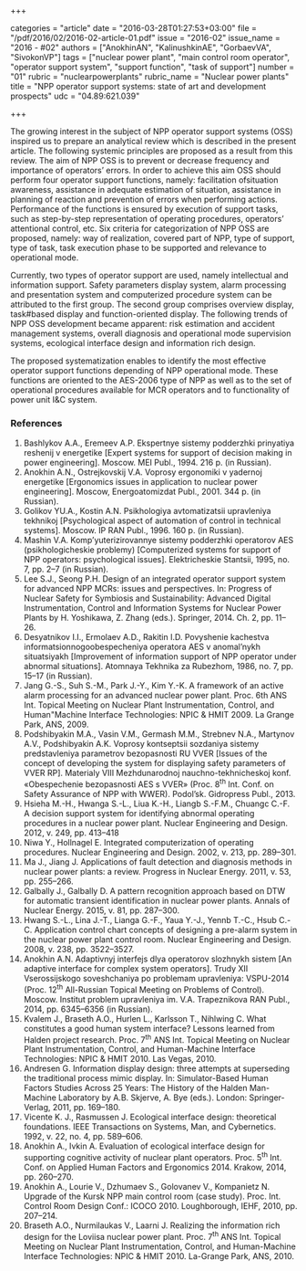 +++

categories = "article"
date = "2016-03-28T01:27:53+03:00"
file = "/pdf/2016/02/2016-02-article-01.pdf"
issue = "2016-02"
issue_name = "2016 - #02"
authors = ["AnokhinAN", "KalinushkinAE", "GorbaevVA", "SivokonVP"]
tags = ["nuclear power plant", "main control room operator", "operator support system", "support function", "task of support"]
number = "01"
rubric = "nuclearpowerplants"
rubric_name = "Nuclear power plants"
title = "NPP operator support systems: state of art and development prospects"
udc = "04.89:621.039"


+++


The growing interest in the subject of NPP operator support systems (OSS) inspired us to prepare an analytical review which is described in the present article. 
The following systemic principles are proposed as a result from this review. 
The aim of NPP OSS is to prevent or decrease frequency and importance of operators’ errors. 
In order to achieve this aim OSS should perform four operator support functions, namely: facilitation ofsituation awareness, assistance in adequate estimation of situation, assistance in planning of reaction and prevention of errors when performing actions. 
Performance of the functions is ensured by execution of support tasks, such as step-by-step representation of operating procedures, operators’ attentional control, etc. 
Six criteria for categorization of NPP OSS are proposed, namely: way of realization, covered part of NPP, type of support, type of task, task execution phase to be supported and relevance to operational mode.

Currently, two types of operator support are used, namely intellectual and information support. 
Safety parameters display system, alarm processing and presentation system and computerized procedure system can be attributed to the first group. 
The second group comprises overview display, task#based display and function-oriented display. 
The following trends of NPP OSS development became apparent: risk estimation and accident management systems, overall diagnosis and operational mode supervision systems, ecological interface design and information rich design.

The proposed systematization enables to identify the most effective operator support functions depending of NPP operational mode. 
These functions are oriented to the AES-2006 type of NPP as well as to the set of operational procedures available for MCR operators and to functionality of power unit I&C system.

### References

1. Bashlykov A.A., Eremeev A.P. Ekspertnye sistemy podderzhki prinyatiya reshenij v energetike [Expert systems for support of decision making in power engineering]. Moscow. MEI Publ., 1994. 216 p. (in Russian).
2. Anokhin A.N., Ostrejkovskij V.A. Voprosy ergonomiki v yadernoj energetike [Ergonomics issues in application to nuclear power engineering]. Moscow, Energoatomizdat Publ., 2001. 344 p. (in Russian).
3. Golikov YU.A., Kostin A.N. Psikhologiya avtomatizatsii upravleniya tekhnikoj [Psychological aspect of automation of control in technical systems]. Moscow. IP RAN Publ., 1996. 160 p. (in Russian).
4. Mashin V.A. Komp’yuterizirovannye sistemy podderzhki operatorov AES (psikhologicheskie problemy) [Computerized systems for support of NPP operators: psychological issues]. Elektricheskie Stantsii, 1995, no. 7, pp. 2–7 (in Russian).
5.  Lee S.J., Seong P.H. Design of an integrated operator support system for advanced NPP MCRs: issues and perspectives. In: Progress of Nuclear Safety for Symbiosis and Sustainability: Advanced Digital Instrumentation, Control and Information Systems for Nuclear Power Plants by H. Yoshikawa, Z. Zhang (eds.). Springer, 2014. Ch. 2, pp. 11–26.
6. Desyatnikov I.I., Ermolaev A.D., Rakitin I.D. Povyshenie kachestva informatsionnogoobespecheniya operatora AES v anomal’nykh situatsiyakh [Improvement of information support of NPP operator under abnormal situations]. Atomnaya Tekhnika za Rubezhom, 1986, no. 7, pp. 15–17 (in Russian).
7. Jang G.-S., Suh S.-M., Park J.-Y., Kim Y.-K. A framework of an active alarm processing for an advanced nuclear power plant. Proc. 6th ANS Int. Topical Meeting on Nuclear Plant Instrumentation, Control, and Human"Machine Interface Technologies: NPIC & HMIT 2009. La Grange Park, ANS, 2009.
8. Podshibyakin M.A., Vasin V.M., Germash M.M., Strebnev N.A., Martynov A.V., Podshibyakin A.K. Voprosy kontseptsii sozdaniya sistemy predstavleniya parametrov bezopasnosti RU VVER [Issues of the concept of developing the system for displaying safety parameters of VVER RP]. Materialy VIII Mezhdunarodnoj nauchno-tekhnicheskoj konf. «Obespechenie bezopasnosti AES s VVER» (Proc. 8<sup>th</sup> Int. Conf. on Safety Assurance of NPP with WWER). Podol’sk. Gidropress Publ., 2013.
9.  Hsieha M.-H., Hwanga S.-L., Liua K.-H., Liangb S.-F.M., Chuangc C.-F. A decision support system for identifying abnormal operating procedures in a nuclear power plant. Nuclear Engineering and Design. 2012, v. 249, pp. 413–418
10. Niwa Y., Hollnagel E. Integrated computerization of operating procedures. Nuclear Engineering and Design. 2002, v. 213, pp. 289–301.
11. Ma J., Jiang J. Applications of fault detection and diagnosis methods in nuclear power plants: a review. Progress in Nuclear Energy. 2011, v. 53, pp. 255–266.
12. Galbally J., Galbally D. A pattern recognition approach based on DTW for automatic transient identification in nuclear power plants. Annals of Nuclear Energy. 2015, v. 81, pp. 287–300.
13. Hwang S.-L., Lina J.-T., Lianga G.-F., Yaua Y.-J., Yennb T.-C., Hsub C.-C. Application control chart concepts of designing a pre-alarm system in the nuclear power plant control room. Nuclear Engineering and Design. 2008, v. 238, pp. 3522–3527.
14. Anokhin A.N. Adaptivnyj interfejs dlya operatorov slozhnykh sistem [An adaptive interface for complex system operators]. Trudy XII Vserossijskogo soveshchaniya po problemam upravleniya: VSPU-2014 (Proc. 12<sup>th</sup> All-Russian Topical Meeting on Problems of Control). Moscow. Institut problem upravleniya im. V.A. Trapeznikova RAN Publ., 2014, pp. 6345–6356 (in Russian).
15.  Kvalem J., Braseth A.O., Hurlen L., Karlsson T., Nihlwing C. What constitutes a good human system interface? Lessons learned from Halden project research. Proc. 7<sup>th</sup> ANS Int. Topical Meeting on Nuclear Plant Instrumentation, Control, and Human-Machine Interface Technologies: NPIC & HMIT 2010. Las Vegas, 2010.
16.  Andresen G. Information display design: three attempts at superseding the traditional process mimic display. In: Simulator-Based Human Factors Studies Across 25 Years: The History of the Halden Man-Machine Laboratory by A.B. Skjerve, A. Bye (eds.). London: Springer-Verlag, 2011, pp. 169–180.
17. Vicente K. J., Rasmussen J. Ecological interface design: theoretical foundations. IEEE Transactions on Systems, Man, and Cybernetics. 1992, v. 22, no. 4, pp. 589–606.
18. Anokhin A., Ivkin A. Evaluation of ecological interface design for supporting cognitive activity of nuclear plant operators. Proc. 5<sup>th</sup> Int. Conf. on Applied Human Factors and Ergonomics 2014. Krakow, 2014, pp. 260–270.
19. Anokhin A., Lourie V., Dzhumaev S., Golovanev V., Kompanietz N. Upgrade of the Kursk NPP main control room (case study). Proc. Int. Control Room Design Conf.: ICOCO 2010. Loughborough, IEHF, 2010, pp. 207–214.
20. Braseth A.O., Nurmilaukas V., Laarni J. Realizing the information rich design for the Loviisa nuclear power plant. Proc. 7<sup>th</sup> ANS Int. Topical Meeting on Nuclear Plant Instrumentation, Control, and Human-Machine Interface Technologies: NPIC & HMIT 2010. La-Grange Park, ANS, 2010.
